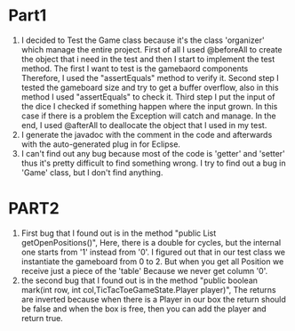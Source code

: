 # Part1

1. I decided to Test the Game class because it's the class 'organizer' which manage the entire project.
First of all I used @beforeAll to create the object that i need in the test and then I start to implement the test method. The first I want to test is the gamebaord components Therefore, I used the "assertEquals" method to verify it.
Second step I tested the gameboard size and try to get a buffer overflow, also in this method I used "assertEquals" to check it.
Third step I put the input of the dice I checked if something happen where the input grown. In this case if there is a problem the Exception will catch and manage.
In the end, I used @afterAll to deallocate the object that I used in my test.
2. I generate the javadoc with the comment in the code and afterwards with the auto-generated plug in for Eclipse.
3. I can't find out any bug because most of the code is 'getter' and 'setter' thus it's pretty difficult to find something wrong. I try to find out a bug in 'Game' class, but I don't find anything.

# PART2

1. First bug that I found out is in the method "public List<Position> getOpenPositions()", Here, there is a double for cycles, but the internal one starts from '1' instead from '0'. I figured out that in our test class we 
instantiate the gameboard from 0 to 2. But when you get all Position we receive just a piece of the 'table' Because we never get column '0'.
2. the second bug that I found out is in the method  "public boolean mark(int row, int col,TicTacToeGameState.Player player)", The returns are inverted because when there is a Player in our box the return should be false and when the box is free, then you can add the player and return true.